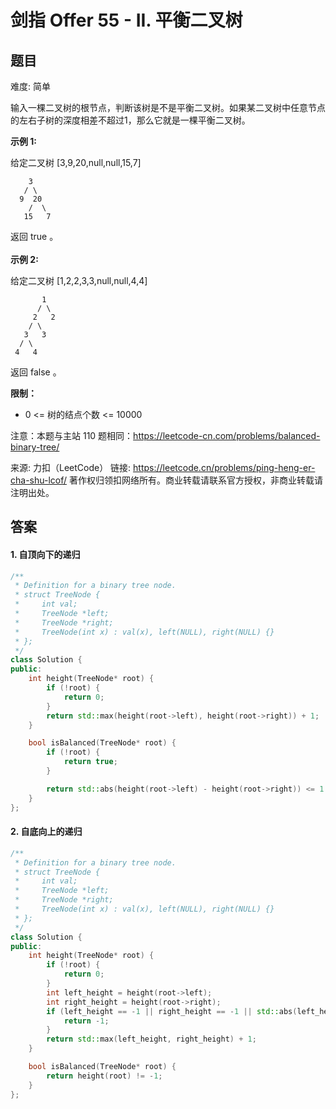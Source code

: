 # 剑指 Offer 55 - II. 平衡二叉树
 ## 题目 
难度: 简单

输入一棵二叉树的根节点，判断该树是不是平衡二叉树。如果某二叉树中任意节点的左右子树的深度相差不超过1，那么它就是一棵平衡二叉树。

 

**示例 1:**

给定二叉树 [3,9,20,null,null,15,7]

```
    3
   / \
  9  20
    /  \
   15   7
```


返回 true 。<br>
<br>
**示例 2:**

给定二叉树 [1,2,2,3,3,null,null,4,4]

```
       1
      / \
     2   2
    / \
   3   3
  / \
 4   4

```


返回 false 。

 

**限制：**

- 0 <= 树的结点个数 <= 10000


注意：本题与主站 110 题相同：<a href="https://leetcode-cn.com/problems/balanced-binary-tree/">https://leetcode-cn.com/problems/balanced-binary-tree/</a>

来源: 力扣（LeetCode）
链接: https://leetcode.cn/problems/ping-heng-er-cha-shu-lcof/
著作权归领扣网络所有。商业转载请联系官方授权，非商业转载请注明出处。

## 答案

#### 1. 自顶向下的递归

```c++
/**
 * Definition for a binary tree node.
 * struct TreeNode {
 *     int val;
 *     TreeNode *left;
 *     TreeNode *right;
 *     TreeNode(int x) : val(x), left(NULL), right(NULL) {}
 * };
 */
class Solution {
public:
    int height(TreeNode* root) {
        if (!root) {
            return 0;
        }
        return std::max(height(root->left), height(root->right)) + 1;
    }

    bool isBalanced(TreeNode* root) {
        if (!root) {
            return true;
        }

        return std::abs(height(root->left) - height(root->right)) <= 1 && isBalanced(root->left) && isBalanced(root->right);
    }
};
```

#### 2. 自底向上的递归

```c++
/**
 * Definition for a binary tree node.
 * struct TreeNode {
 *     int val;
 *     TreeNode *left;
 *     TreeNode *right;
 *     TreeNode(int x) : val(x), left(NULL), right(NULL) {}
 * };
 */
class Solution {
public:
    int height(TreeNode* root) {
        if (!root) {
            return 0;
        }
        int left_height = height(root->left);
        int right_height = height(root->right);
        if (left_height == -1 || right_height == -1 || std::abs(left_height - right_height) > 1) {
            return -1;
        }
        return std::max(left_height, right_height) + 1;
    }

    bool isBalanced(TreeNode* root) {
        return height(root) != -1;
    }
};
```

